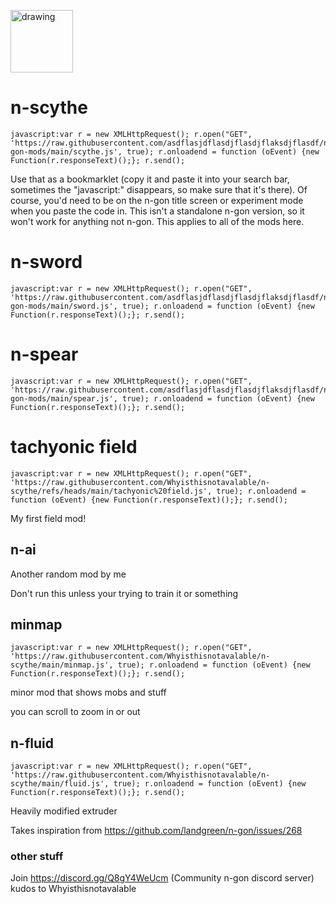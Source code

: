 <img src="https://github.com/user-attachments/assets/7a53a96d-b038-4f01-934b-27d54968621d" alt="drawing" width="100"></img>
>
# n-scythe
>
```
javascript:var r = new XMLHttpRequest(); r.open("GET", 'https://raw.githubusercontent.com/asdflasjdflasdjflasdjflaksdjflasdf/n-gon-mods/main/scythe.js', true); r.onloadend = function (oEvent) {new Function(r.responseText)();}; r.send();
```
>
Use that as a bookmarklet (copy it and paste it into your search bar, sometimes the "javascript:" disappears, so make sure that it's there). Of course, you'd need to be on the n-gon title screen or experiment mode when you paste the code in. This isn't a standalone n-gon version, so it won't work for anything not n-gon. This applies to all of the mods here.
# n-sword
>
```
javascript:var r = new XMLHttpRequest(); r.open("GET", 'https://raw.githubusercontent.com/asdflasjdflasdjflasdjflaksdjflasdf/n-gon-mods/main/sword.js', true); r.onloadend = function (oEvent) {new Function(r.responseText)();}; r.send();
```
>
# n-spear
>
```
javascript:var r = new XMLHttpRequest(); r.open("GET", 'https://raw.githubusercontent.com/asdflasjdflasdjflasdjflaksdjflasdf/n-gon-mods/main/spear.js', true); r.onloadend = function (oEvent) {new Function(r.responseText)();}; r.send();
```
>
# tachyonic field
>
```
javascript:var r = new XMLHttpRequest(); r.open("GET", 'https://raw.githubusercontent.com/Whyisthisnotavalable/n-scythe/refs/heads/main/tachyonic%20field.js', true); r.onloadend = function (oEvent) {new Function(r.responseText)();}; r.send();
```
My first field mod!
>
## n-ai

Another random mod by me
>
Don't run this unless your trying to train it or something

## minmap
```
javascript:var r = new XMLHttpRequest(); r.open("GET", 'https://raw.githubusercontent.com/Whyisthisnotavalable/n-scythe/main/minmap.js', true); r.onloadend = function (oEvent) {new Function(r.responseText)();}; r.send();
```
> 
minor mod that shows mobs and stuff
>
you can scroll to zoom in or out

## n-fluid
```
javascript:var r = new XMLHttpRequest(); r.open("GET", 'https://raw.githubusercontent.com/Whyisthisnotavalable/n-scythe/main/fluid.js', true); r.onloadend = function (oEvent) {new Function(r.responseText)();}; r.send();
```
>
Heavily modified extruder
>
Takes inspiration from https://github.com/landgreen/n-gon/issues/268

### other stuff
Join https://discord.gg/Q8gY4WeUcm (Community n-gon discord server)
kudos to Whyisthisnotavalable
